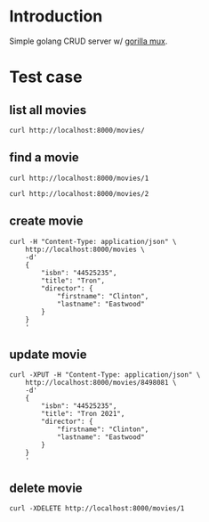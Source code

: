 # Introduction

Simple golang CRUD server w/ [gorilla mux][1].

# Test case

## list all movies

    curl http://localhost:8000/movies/

## find a movie

    curl http://localhost:8000/movies/1

    curl http://localhost:8000/movies/2

## create movie

    curl -H "Content-Type: application/json" \
        http://localhost:8000/movies \
        -d'
        {
            "isbn": "44525235",
            "title": "Tron",
            "director": {
                "firstname": "Clinton",
                "lastname": "Eastwood"
            }
        }
        '
## update movie

    curl -XPUT -H "Content-Type: application/json" \
        http://localhost:8000/movies/8498081 \
        -d'
        {
            "isbn": "44525235",
            "title": "Tron 2021",
            "director": {
                "firstname": "Clinton",
                "lastname": "Eastwood"
            }
        }
        '

## delete movie

    curl -XDELETE http://localhost:8000/movies/1

[1]: https://github.com/gorilla/mux

[1]: https://github.com/gorilla/mux
